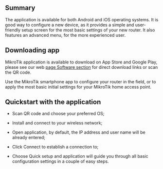 ## Summary

The application is available for both Android and iOS operating systems. It is good way to configure a new device, as it provides a simple and user-friendly setup screen for the most basic settings of your new router. It also features an advanced menu, for the more experienced user.

## Downloading app

MikroTik application is available to download on App Store and Google Play, please see our web [page Software section](https://mikrotik.com/mobile_app) for direct download links or scan the QR code.

Use the MikroTik smartphone app to configure your router in the field, or to apply the most basic initial settings for your MikroTik home access point.

## Quickstart with the application

-   Scan QR code and choose your preferred OS;
    
-   Install and connect to your wireless network;
    
-   Open application, by default, the IP address and user name will be already entered;
    
-   Click Connect to establish a connection to;
    
-   Choose Quick setup and application will guide you through all basic configuration settings in a couple of easy steps.